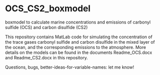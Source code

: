 # OCS_CS2_boxmodel
boxmodel to calculate marine concentrations and emissions of carbonyl sulfide (OCS) and carbon disulfide (CS2)

This repository contains MatLab code for simulating the concentration of the trace gases carbonyl sulfide and carbon disulfide in the mixed layer of the ocean, and the corresponding emissions to the atmosphere. More details on the models can be found in the documents Readme_OCS.docx and Readme_CS2.docx in this repository.

Questions, bugs, better-ideas-for-variable-names: let me know!
